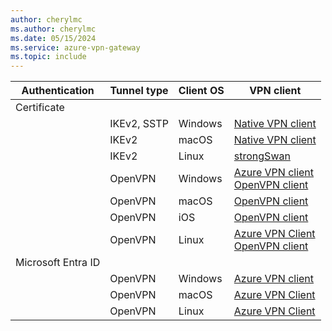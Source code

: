 ```yaml
---
author: cherylmc
ms.author: cherylmc
ms.date: 05/15/2024
ms.service: azure-vpn-gateway
ms.topic: include
---
```


| Authentication | Tunnel type |Client OS|VPN client |
| --- | --- | --- |---|
| Certificate |    | |  |
|  | IKEv2, SSTP   |Windows |  [Native VPN client](../articles/vpn-gateway/point-to-site-vpn-client-certificate-windows-native.md)|
|  | IKEv2|macOS |[Native VPN client](../articles/vpn-gateway/point-to-site-vpn-client-cert-mac.md)|
| |  IKEv2|Linux |[strongSwan](../articles/vpn-gateway/point-to-site-vpn-client-certificate-ike-linux.md) |
| | OpenVPN |Windows |[Azure VPN client](../articles/vpn-gateway/point-to-site-vpn-client-certificate-windows-azure-vpn-client.md)<br> [OpenVPN client](../articles/vpn-gateway/point-to-site-vpn-client-certificate-windows-openvpn-client.md)|
| | OpenVPN  |macOS|[OpenVPN client](../articles/vpn-gateway/point-to-site-vpn-client-certificate-openvpn-mac.md)|
| | OpenVPN  |iOS |[OpenVPN client](../articles/vpn-gateway/point-to-site-vpn-client-certificate-openvpn-ios.md)|
| | OpenVPN |Linux | [Azure VPN Client](../articles/vpn-gateway/point-to-site-certificate-client-linux-azure-vpn-client.md)<br>[OpenVPN client](../articles/vpn-gateway/point-to-site-vpn-client-certificate-openvpn-linux.md)|
| Microsoft Entra ID |    | |  |
|   | OpenVPN| Windows | [Azure VPN client](../articles/vpn-gateway/point-to-site-entra-vpn-client-windows.md)|
|  | OpenVPN| macOS |[Azure VPN Client](../articles/vpn-gateway/point-to-site-entra-vpn-client-mac.md) |
|  | OpenVPN| Linux |[Azure VPN Client](../articles/vpn-gateway/point-to-site-entra-vpn-client-linux.md) |